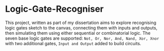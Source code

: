 # Logic-Gate-Recogniser

This project, written as part of my dissertation aims to explore recognising logic gates sketch to the canvas, connecting them with inputs and outputs, then simulating them using either sequential or combinatorial logic. The seven base logic gates are supported: `Not, Or, Nor, And, Nand, Xor, Xnor` with two additional gates, `Input and Output` added to build circuits.




